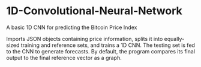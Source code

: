 # 1D-Convolutional-Neural-Network
A basic 1D CNN for predicting the Bitcoin Price Index

Imports JSON objects containing price information, splits it into equally-sized training and reference sets, and trains a 1D CNN. The testing set is fed to the CNN to generate forecasts. By default, the program compares its final output to the final reference vector as a graph.
